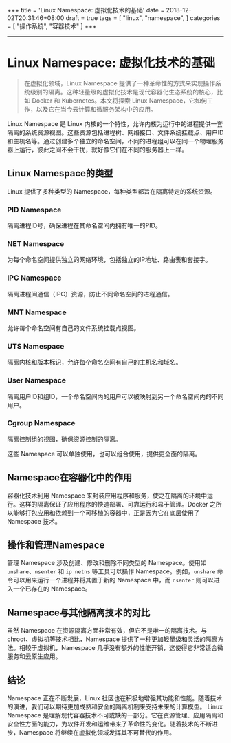 +++
title = 'Linux Namespace: 虚拟化技术的基础'
date = 2018-12-02T20:31:46+08:00
draft = true
tags = [
    "linux",
    "namespace",
]
categories = [
    "操作系统",
    "容器技术"
]
+++

---

# Linux Namespace: 虚拟化技术的基础

> 在虚拟化领域，Linux Namespace 提供了一种革命性的方式来实现操作系统级别的隔离。这种轻量级的虚拟化技术是现代容器化生态系统的核心，比如 Docker 和 Kubernetes。本文将探索 Linux Namespace，它如何工作，以及它在当今云计算和微服务架构中的应用。

Linux Namespace 是 Linux 内核的一个特性，允许内核为运行中的进程提供一套隔离的系统资源视图。这些资源包括进程树、网络接口、文件系统挂载点、用户ID和主机名等。通过创建多个独立的命名空间，不同的进程组可以在同一个物理服务器上运行，彼此之间不会干扰，就好像它们在不同的服务器上一样。

## Linux Namespace的类型
Linux 提供了多种类型的 Namespace，每种类型都旨在隔离特定的系统资源。

### PID Namespace
隔离进程ID号，确保进程在其命名空间内拥有唯一的PID。

### NET Namespace
为每个命名空间提供独立的网络环境，包括独立的IP地址、路由表和套接字。

### IPC Namespace
隔离进程间通信（IPC）资源，防止不同命名空间的进程通信。

### MNT Namespace
允许每个命名空间有自己的文件系统挂载点视图。

### UTS Namespace
隔离内核和版本标识，允许每个命名空间有自己的主机名和域名。

### User Namespace
隔离用户ID和组ID，一个命名空间内的用户可以被映射到另一个命名空间内的不同用户。

### Cgroup Namespace
隔离控制组的视图，确保资源控制的隔离。

这些 Namespace 可以单独使用，也可以组合使用，提供更全面的隔离。

## Namespace在容器化中的作用
容器化技术利用 Namespace 来封装应用程序和服务，使之在隔离的环境中运行。这样的隔离保证了应用程序的快速部署、可靠运行和易于管理。Docker 之所以能够打包应用和依赖到一个可移植的容器中，正是因为它在底层使用了 Namespace 技术。

## 操作和管理Namespace
管理 Namespace 涉及创建、修改和删除不同类型的 Namespace。使用如 `unshare`、`nsenter` 和 `ip netns` 等工具可以操作 Namespace。例如，`unshare` 命令可以用来运行一个进程并将其置于新的 Namespace 中，而 `nsenter` 则可以进入一个已存在的 Namespace。

## Namespace与其他隔离技术的对比
虽然 Namespace 在资源隔离方面非常有效，但它不是唯一的隔离技术。与 chroot、虚拟机等技术相比，Namespace 提供了一种更加轻量级和灵活的隔离方法。相较于虚拟机，Namespace 几乎没有额外的性能开销，这使得它非常适合微服务和云原生应用。


## 结论
Namespace 正在不断发展，Linux 社区也在积极地增强其功能和性能。随着技术的演进，我们可以期待更加成熟和安全的隔离机制来支持未来的计算模型。
Linux Namespace 是理解现代容器技术不可或缺的一部分。它在资源管理、应用隔离和安全性方面的能力，为软件开发和运维带来了革命性的变化。随着技术的不断进步，Namespace 将继续在虚拟化领域发挥其不可替代的作用。
